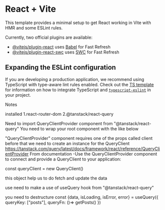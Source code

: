 # React + Vite

This template provides a minimal setup to get React working in Vite with HMR and some ESLint rules.

Currently, two official plugins are available:

- [@vitejs/plugin-react](https://github.com/vitejs/vite-plugin-react/blob/main/packages/plugin-react) uses [Babel](https://babeljs.io/) for Fast Refresh
- [@vitejs/plugin-react-swc](https://github.com/vitejs/vite-plugin-react/blob/main/packages/plugin-react-swc) uses [SWC](https://swc.rs/) for Fast Refresh

## Expanding the ESLint configuration

If you are developing a production application, we recommend using TypeScript with type-aware lint rules enabled. Check out the [TS template](https://github.com/vitejs/vite/tree/main/packages/create-vite/template-react-ts) for information on how to integrate TypeScript and [`typescript-eslint`](https://typescript-eslint.io) in your project.

Notes

installed
1.react-router-dom
2.@tanstack/react-query

Need to import QueryClientProvider component from "@tanstack/react-query"
You need to wrap your root component with the <QueryClientProvider> like below 

<QueryClientProvider>
    <App/>
</QueryClientProvider>

"QueryClientProvider" component requires one of the props called client before that we need to create an instance for the QueryClient
    https://tanstack.com/query/latest/docs/framework/react/reference/QueryClientProvider
    From documentation
        -Use the QueryClientProvider component to connect and provide a QueryClient to your application:

const queryClient = new QueryClient()

this object help us to do fetch and update the data 

<QueryClientProvider client={queryClient}>
    <App/>
</QueryClientProvider>


use need to make a use of useQuery hook from "@tanstack/react-query"

you need to destructure const {data, isLoading, isError, error} = useQuery({
    queryKey: ["posts"],
    queryFn: ()=> getPosts()
})
